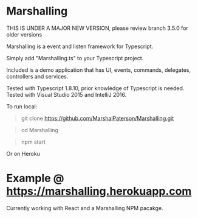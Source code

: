 # Marshalling

THIS IS UNDER A MAJOR NEW VERSION, please review branch 3.5.0 for older versions

Marshalling is a event and listen framework for Typescript.

Simply add "Marshalling.ts" to your Typescript project.

Included is a demo application that has UI, events, commands, delegates, controllers and services.

Tested with Typescript 1.8.10, prior knowledge of Typescript is needed. Tested with Visual Studio 2015 and IntelliJ 2016.

To run local:

> git clone https://github.com/MarshalPaterson/Marshalling.git

> cd Marshalling

> npm start

Or on Heroku

# Example @ https://marshalling.herokuapp.com

Currently working with React and a Marshalling NPM pacakge.
